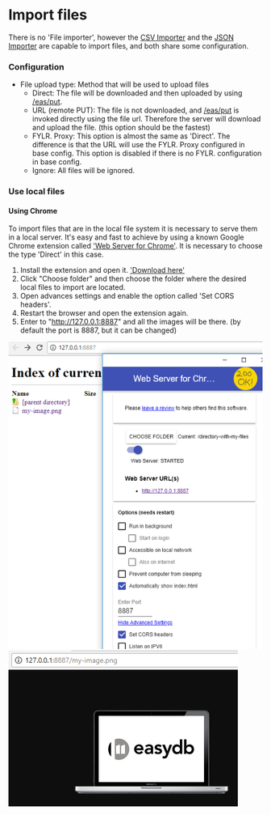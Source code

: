 # Import files

There is no 'File importer', however the [CSV Importer](../csvimport/csvimport.html) and the [JSON Importer](../jsonimport/jsonimport.html) are capable to import files, and both share some configuration.

### Configuration

- File upload type: Method that will be used to upload files
    - Direct: The file will be downloaded and then uploaded by using [/eas/put](/en/sysadmin/eas/api/put/put.html).
    - URL (remote PUT): The file is not downloaded, and [/eas/put](/en/sysadmin/eas/api/rput/rput.html) is invoked directly using the file url. Therefore the server will download and upload the file. (this option should be the fastest)
    - FYLR. Proxy: This option is almost the same as 'Direct'. The difference is that the URL will use the FYLR. Proxy configured in base config. This option is disabled if there is no FYLR. configuration in base config.
    - Ignore: All files will be ignored.


### Use local files

#### Using Chrome

To import files that are in the local file system it is necessary to serve them in a local server. It's easy and fast to achieve by using a known Google Chrome extension called ['Web Server for Chrome'](https://chrome.google.com/webstore/detail/web-server-for-chrome/ofhbbkphhbklhfoeikjpcbhemlocgigb). It is necessary to choose the type 'Direct' in this case.

1. Install the extension and open it. ['Download here'](https://chrome.google.com/webstore/detail/web-server-for-chrome/ofhbbkphhbklhfoeikjpcbhemlocgigb)
2. Click "Choose folder" and then choose the folder where the desired local files to import are located.
3. Open advances settings and enable the option called 'Set CORS headers'.
4. Restart the browser and open the extension again.
5. Enter to "http://127.0.0.1:8887" and all the images will be there. (by default the port is 8887, but it can be changed)

![Image_1](importfiles1.png)
![Image_2](importfiles2.png)



